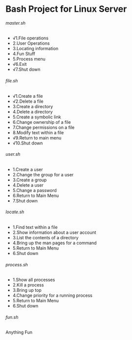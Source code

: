 # **Bash Project for Linux Server**

###### master.sh
- √1.File operations
- 2.User Operations
- 3.Locating information
- 4.Fun Stuff
- 5.Process menu
- √6.Exit
- √7.Shut down

###### file.sh
- √1.Create a file
- √2.Delete a file
- 3.Create a directory
- 4.Delete a directory
- 5.Create a symbolic link
- 6.Change ownership of a file
- 7.Change permissions on a file
- 8.Modify text within a file
- √9.Return to main menu
- √10.Shut down

###### user.sh
- 1.Create a user
- 2.Change the group for a user
- 3.Create a group
- 4.Delete a user
- 5.Change a password
- 6.Return to Main Menu
- 7.Shut down

###### locate.sh
- 1.Find text within a file
- 2.Show information about a user account
- 3.List the contents of a directory
- 4.Bring up the man pages for a command
- 5.Return to Main Menu
- 6.Shut down

###### process.sh
- 1.Show all processes
- 2.Kill a process
- 3.Bring up top
- 4.Change priority for a running process
- 5.Return to Main Menu
- 6.Shut down

###### fun.sh
Anything Fun
